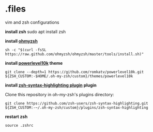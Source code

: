 # .files

vim and zsh configurations



**install zsh**
  sudo apt install zsh


**install [ohmyzsh](https://ohmyz.sh/#install)**

  `sh -c "$(curl -fsSL https://raw.github.com/ohmyzsh/ohmyzsh/master/tools/install.sh)"`


**install [powerlevel10k](https://github.com/romkatv/powerlevel10k) theme**

  `git clone --depth=1 https://github.com/romkatv/powerlevel10k.git ${ZSH_CUSTOM:-$HOME/.oh-my-zsh/custom}/themes/powerlevel10k`


**install [zsh-syntax-highlighting plugin](https://github.com/zsh-users/zsh-syntax-highlighting/blob/master/INSTALL.md) plugin**

Clone this repository in oh-my-zsh's plugins directory:

  `git clone https://github.com/zsh-users/zsh-syntax-highlighting.git ${ZSH_CUSTOM:-~/.oh-my-zsh/custom}/plugins/zsh-syntax-highlighting`


**restart zsh**

  `source .zshrc`
